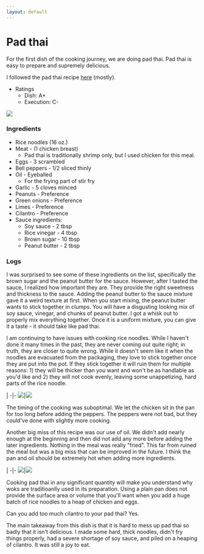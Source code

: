 ```yaml
---
layout: default
---
```

# Pad thai

For the first dish of the cooking journey, we are doing pad thai. Pad thai is easy to prepare and supremely delicious.

I followed the pad thai recipe [here](https://tastesbetterfromscratch.com/pad-thai/) (mostly).

- Ratings
  - Dish: A+
  - Execution: C-

![](../../assets/pad_thai_final.png)

### Ingredients

- Rice noodles (16 oz.)
- Meat - (1 chicken breast)
  - Pad thai is traditionally shrimp only, but I used chicken for this meal.
- Eggs - 3 scrambled
- Bell peppers - 1/2 sliced thinly
- Oil - Eyeballed
  - For the frying part of stir fry
- Garlic - 5 cloves minced
- Peanuts - Preference
- Green onions - Preference
- Limes - Preference
- Cilantro - Preference
- Sauce ingredients:
  - Soy sauce - 2 tbsp
  - Rice vinegar - 4 tbsp
  - Brown sugar - 10 tbsp
  - Peanut butter - 2 tbsp

### Logs

I was surprised to see some of these ingredients on the list, specifically the brown sugar and the peanut butter for the sauce. However, after I tasted the sauce, I realized how important they are. They provide the right sweetness and thickness to the sauce. Adding the peanut butter to the sauce mixture gave it a weird texture at first. When you start mixing, the peanut butter wants to stick together in clumps. You will have a disgusting looking mix of soy sauce, vinegar, and chunks of peanut butter. I got a whisk out to properly mix everything together. Once it is a uniform mixture, you can give it a taste - it should take like pad thai.

I am continuing to have issues with cooking rice noodles. While I haven't done it many times in the past, they are never coming out quite right; in truth, they are closer to quite wrong. While it doesn't seem like it when the noodles are evacuated from the packaging, they love to stick together once they are put into the pot. If they stick together it will ruin them for multiple reasons: 1) they will be thicker than you want and won't be as handlable as you'd like and 2) they will not cook evenly, leaving some unappetizing, hard parts of the rice noodle.

 | 
-|-
![](../../assets/pad_thai_sauce.png)|![](../../assets/pad_thai_noodles.png)

The timing of the cooking was suboptimal. We let the chicken sit in the pan for too long before adding the peppers. The peppers were not bad, but they could've done with slightly more cooking.

Another big miss of this recipe was our use of oil. We didn't add nearly enough at the beginning and then did not add any more before adding the later ingredients. Nothing in the meal was really "fried". This far from ruined the meal but was a big miss that can be improved in the future. I think the pan and oil should be extremely hot when adding more ingredients.

 | 
-|-
![](../../assets/pad_thai_chicken.png)|![](../../assets/pad_thai_eggs.png)

Cooking pad thai in any significant quantity will make you understand why woks are traditioanlly used in its preparation. Using a plain pan does not provide the surface area or volume that you'll want when you add a huge batch of rice noodles to a heap of chicken and eggs.

Can you add too much cilantro to your pad thai? Yes.

The main takeaway from this dish is that it is hard to mess up pad thai so badly that it isn't delicious. I made some hard, thick noodles, didn't fry things properly, had a severe shortage of soy sauce, and piled on a heaping of cilantro. It was still a joy to eat.
